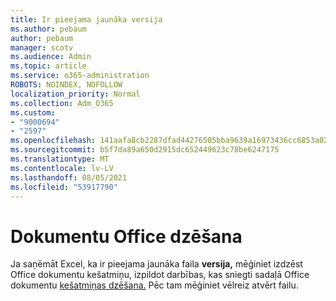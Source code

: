 ```yaml
---
title: Ir pieejama jaunāka versija
ms.author: pebaum
author: pebaum
manager: scotv
ms.audience: Admin
ms.topic: article
ms.service: o365-administration
ROBOTS: NOINDEX, NOFOLLOW
localization_priority: Normal
ms.collection: Adm_O365
ms.custom:
- "9000694"
- "2597"
ms.openlocfilehash: 141aafa8cb2287dfad44276505bba9639a16973436cc6853a026f9cc5ee44863
ms.sourcegitcommit: b5f7da89a650d2915dc652449623c78be6247175
ms.translationtype: MT
ms.contentlocale: lv-LV
ms.lasthandoff: 08/05/2021
ms.locfileid: "53917790"
---
```

# <a name="delete-the-office-document-cache"></a>Dokumentu Office dzēšana

Ja saņēmāt Excel, ka ir pieejama jaunāka faila **versija,** mēģiniet izdzēst Office dokumentu kešatmiņu, izpildot darbības, kas sniegti sadaļā Office dokumentu [kešatmiņas dzēšana.](https://support.office.com/article/b1d3765e-d71b-4bb8-99ca-acd22c42995d) Pēc tam mēģiniet vēlreiz atvērt failu.
